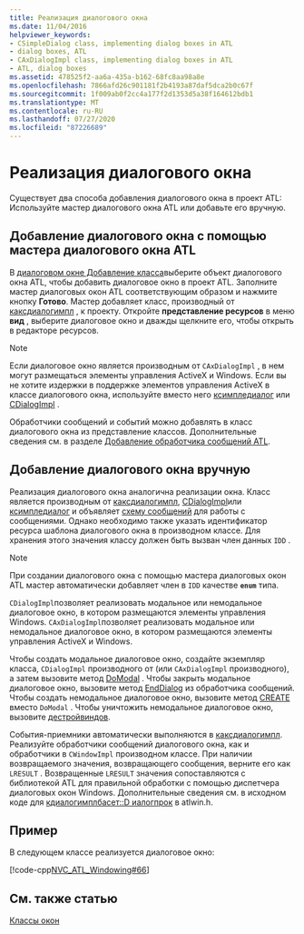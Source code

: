```yaml
---
title: Реализация диалогового окна
ms.date: 11/04/2016
helpviewer_keywords:
- CSimpleDialog class, implementing dialog boxes in ATL
- dialog boxes, ATL
- CAxDialogImpl class, implementing dialog boxes in ATL
- ATL, dialog boxes
ms.assetid: 478525f2-aa6a-435a-b162-68fc8aa98a8e
ms.openlocfilehash: 7866afd26c901181f2b4193a87daf5dca2b0c67f
ms.sourcegitcommit: 1f009ab0f2cc4a177f2d1353d5a38f164612bdb1
ms.translationtype: MT
ms.contentlocale: ru-RU
ms.lasthandoff: 07/27/2020
ms.locfileid: "87226689"
---
```

# <a name="implementing-a-dialog-box"></a>Реализация диалогового окна

Существует два способа добавления диалогового окна в проект ATL: Используйте мастер диалогового окна ATL или добавьте его вручную.

## <a name="adding-a-dialog-box-with-the-atl-dialog-wizard"></a>Добавление диалогового окна с помощью мастера диалогового окна ATL

В [диалоговом окне Добавление класса](../ide/add-class-dialog-box.md)выберите объект диалогового окна ATL, чтобы добавить диалоговое окно в проект ATL. Заполните мастер диалоговых окон ATL соответствующим образом и нажмите кнопку **Готово**. Мастер добавляет класс, производный от [каксдиалогимпл](../atl/reference/caxdialogimpl-class.md) , к проекту. Откройте **представление ресурсов** в меню **вид** , выберите диалоговое окно и дважды щелкните его, чтобы открыть в редакторе ресурсов.

> [!NOTE]
> Если диалоговое окно является производным от `CAxDialogImpl` , в нем могут размещаться элементы управления ActiveX и Windows. Если вы не хотите издержки в поддержке элементов управления ActiveX в классе диалогового окна, используйте вместо него [ксимпледиалог](../atl/reference/csimpledialog-class.md) или [CDialogImpl](../atl/reference/cdialogimpl-class.md) .

Обработчики сообщений и событий можно добавлять в класс диалогового окна из представление классов. Дополнительные сведения см. в разделе [Добавление обработчика сообщений ATL](../atl/adding-an-atl-message-handler.md).

## <a name="adding-a-dialog-box-manually"></a>Добавление диалогового окна вручную

Реализация диалогового окна аналогична реализации окна. Класс является производным от [каксдиалогимпл](../atl/reference/caxdialogimpl-class.md), [CDialogImpl](../atl/reference/cdialogimpl-class.md)или [ксимпледиалог](../atl/reference/csimpledialog-class.md) и объявляет [схему сообщений](../atl/message-maps-atl.md) для работы с сообщениями. Однако необходимо также указать идентификатор ресурса шаблона диалогового окна в производном классе. Для хранения этого значения классу должен быть вызван член данных `IDD` .

> [!NOTE]
> При создании диалогового окна с помощью мастера диалоговых окон ATL мастер автоматически добавляет член в `IDD` качестве **`enum`** типа.

`CDialogImpl`позволяет реализовать модальное или немодальное диалоговое окно, в котором размещаются элементы управления Windows. `CAxDialogImpl`позволяет реализовать модальное или немодальное диалоговое окно, в котором размещаются элементы управления ActiveX и Windows.

Чтобы создать модальное диалоговое окно, создайте экземпляр класса, `CDialogImpl` производного от (или `CAxDialogImpl` производного), а затем вызовите метод [DoModal](../atl/reference/cdialogimpl-class.md#domodal) . Чтобы закрыть модальное диалоговое окно, вызовите метод [EndDialog](../atl/reference/cdialogimpl-class.md#enddialog) из обработчика сообщений. Чтобы создать немодальное диалоговое окно, вызовите метод [CREATE](../atl/reference/cdialogimpl-class.md#create) вместо `DoModal` . Чтобы уничтожить немодальное диалоговое окно, вызовите [дестройвиндов](../atl/reference/cdialogimpl-class.md#destroywindow).

События-приемники автоматически выполняются в [каксдиалогимпл](../atl/reference/caxdialogimpl-class.md). Реализуйте обработчики сообщений диалогового окна, как и обработчики в `CWindowImpl` производном классе. При наличии возвращаемого значения, возвращающего сообщения, верните его как `LRESULT` . Возвращенные `LRESULT` значения сопоставляются с библиотекой ATL для правильной обработки с помощью диспетчера диалоговых окон Windows. Дополнительные сведения см. в исходном коде для [кдиалогимплбасет::D иалогпрок](../atl/reference/cdialogimpl-class.md#dialogproc) в atlwin.h.

## <a name="example"></a>Пример

В следующем классе реализуется диалоговое окно:

[!code-cpp[NVC_ATL_Windowing#66](../atl/codesnippet/cpp/implementing-a-dialog-box_1.h)]

## <a name="see-also"></a>См. также статью

[Классы окон](../atl/atl-window-classes.md)

